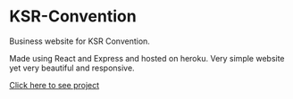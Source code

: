 # KSR-Convention

Business website for KSR Convention.

Made using React and Express and hosted on heroku.
Very simple website yet very beautiful and responsive.

[Click here to see project](www.ksrconvention.com)
